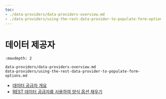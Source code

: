 ```yaml
---
toc:
- ./data-providers/data-providers-overview.md
- ./data-providers/using-the-rest-data-provider-to-populate-form-options.md
---
```

# 데이터 제공자

```{toctree}
:maxdepth: 2

data-providers/data-providers-overview.md
data-providers/using-the-rest-data-provider-to-populate-form-options.md
```

- [데이터 공급자 개요](./data-providers/data-providers-overview.md)
- [REST 데이터 공급자를 사용하여 양식 옵션 채우기](./data-providers/using-the-rest-data-provider-to-populate-form-options.md)
